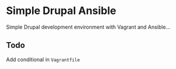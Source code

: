 Simple Drupal Ansible
=====================

Simple Drupal development environment with Vagrant and Ansible...

Todo
----

Add conditional in `Vagrantfile`
